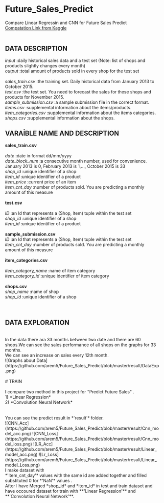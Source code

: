 # Future_Sales_Predict
Compare Linear Regressin and CNN for Future Sales Predict <br/>
[Compatation Link from Kaggle](https://www.kaggle.com/c/competitive-data-science-predict-future-sales/data) <br/>
<br/>
## DATA DESCRIPTION 

*input*        :daily historical sales data and a test set (Note: list of shops and products slightly changes every month)  <br/>
*output*       :total amount of products sold in every shop for the test set  <br/>
  <br/>
*sales_train.csv*         :the training set. Daily historical data from January 2013 to October 2015.  <br/>
*test.csv*                 :the test set. You need to forecast the sales for these shops and products for November 2015.  <br/>
*sample_submission.csv*    :a sample submission file in the correct format.  <br/>
*items.csv*                :supplemental information about the items/products. <br/>
*item_categories.csv*      :supplemental information about the items categories. <br/>
*shops.csv*                :supplemental information about the shops.  <br/>


## VARAİBLE NAME AND DESCRIPTION

**sales_train.csv** <br/>
<br/>
*date*			              :date in format dd/mm/yyyy <br/>
*date_block_num*		      :a consecutive month number, used for convenience. January 2013 is 0, February 2013 is 1,..., October 2015 is 33 <br/>
*shop_id*			            :unique identifier of a shop  <br/>
*item_id*			            :unique identifier of a product  <br/>
*item_price*		          :current price of an item  <br/>
*item_cnt_day*		        :number of products sold. You are predicting a monthly amount of this measure  <br/>
<br/>
**test.csv** <br/>
<br/>
*ID*			                :an Id that represents a (Shop, Item) tuple within the test set <br/>
*shop_id*			            :unique identifier of a shop <br/>
*item_id*			            :unique identifier of a product <br/>
<br/>
**sample_submission.csv**
<br/>
*ID*			               :an Id that represents a (Shop, Item) tuple within the test set <br/>
*item_cnt_day*	       :number of products sold. You are predicting a monthly amount of this measure <br/>
<br/>
**item_categories.csv**<br/>
<br/>
*item_category_name*	  :name of item category <br/>
*item_category_id*	    :unique identifier of item category <br/>
<br/>
**shops.csv**
<br/>
*shop_name*		          :name of shop <br/>
*shop_id*			          :unique identifier of a shop <br/>
<br/>
<br/>
## DATA EXPLORATION<br/>
<br/>
In the data there ara 33 months between two date and there are 60 shops.We can see the sales performance of all shops on the graphs for 33 months. <br/>
We can see an increase on sales every 12th month. <br/>
![Graphs about Data](https://github.com/arem5/Future_Sales_Predict/blob/master/result/DataExp.png) 
<br/>
<br/>
# TRAIN <br/> 
 <br/>
I compare two method in this project for "Predict Future Sales" . <br/>
1) *Linear Regression*  <br/>
2) *Convolution Neural Network* <br/>
<br/>
<br/>
You can see the predict result in *'result'* folder.  <br/>
![CNN_Acc](https://github.com/arem5/Future_Sales_Predict/blob/master/result/Cnn_model_acc.png)  
![CNN_Loss](https://github.com/arem5/Future_Sales_Predict/blob/master/result/Cnn_model_loss.png) 
![LR_Acc](https://github.com/arem5/Future_Sales_Predict/blob/master/result/Linear_model_acc.png) 
![Lr_Loss](https://github.com/arem5/Future_Sales_Predict/blob/master/result/Linear_model_Loss.png) 
<br/>
I make dataset with <br/>
*'item_cnt_day'* values with the same id are added together and filled substituted 0 for *'NaN'* values . <br/>
After I have Merged *shop_id* and *item_id* in test and train dataset and have occoured dataset for  
train with **'Linear Regression'** and **'Convolution Neural Network'**. 


